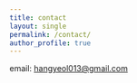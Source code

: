 ```yaml
---
title: contact
layout: single
permalink: /contact/
author_profile: true
---
```


email: <a href="mailto:hangyeol013@gmail.com">hangyeol013@gmail.com</a>
